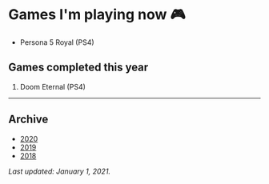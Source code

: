 # Games I'm playing now 🎮

- Persona 5 Royal (PS4)

## Games completed this year

1. Doom Eternal (PS4)

---

## Archive

- [2020](/plays/2020)
- [2019](/plays/2019)
- [2018](/plays/2018)

*Last updated: January 1, 2021.*
